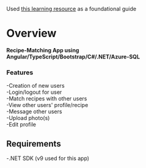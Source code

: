 Used [this learning resource](https://www.udemy.com/course/build-an-app-with-aspnet-core-and-angular-from-scratch/) as a foundational guide

# Overview

**Recipe-Matching App using Angular/TypeScript/Bootstrap/C#/.NET/Azure-SQL**

### Features

-Creation of new users  
-Login/logout for user  
-Match recipes with other users  
-View other users' profile/recipe  
-Message other users  
-Upload photo(s)  
-Edit profile

## Requirements

-.NET SDK (v9 used for this app)
